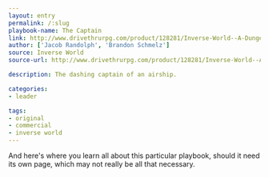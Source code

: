 ```yaml
---
layout: entry
permalink: /:slug
playbook-name: The Captain
link: http://www.drivethrurpg.com/product/128281/Inverse-World--A-Dungeon-World-Supplement
author: ['Jacob Randolph', 'Brandon Schmelz']
source: Inverse World
source-url: http://www.drivethrurpg.com/product/128281/Inverse-World--A-Dungeon-World-Supplement

description: The dashing captain of an airship.

categories:
- leader

tags:
- original
- commercial
- inverse world
---
```


And here's where you learn all about this particular playbook, should it need its own page, which may not really be all that necessary.
